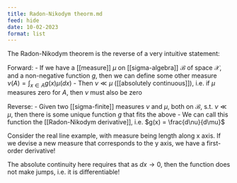 ```yaml
---
title: Radon-Nikodym theorm.md
feed: hide
date: 10-02-2023
format: list
---
```



The Radon-Nikodym theorem is the reverse of a very intuitive statement:

Forward:
	- If we have a [[measure]] $\mu$ on [[sigma-algebra]] $\mathcal B$ of space $\mathcal X$, and a non-negative function $g$, then we can define some other measure $\nu(A) = \int_{x\in A} g(x) \mu(dx)$
	- Then $\nu\ll\mu$ ([[absolutely continuous]]), i.e. if $\mu$ measures zero for $A$, then $\nu$ must also be zero

Reverse:
	- Given two [[sigma-finite]] measures $\nu$ and $\mu$, both on $\mathcal B$, s.t. $\nu\ll\mu$, then there is some unique function $g$ that fits the above
	- We can call this function the [[Radon-Nikodym derivative]], i.e. $g(x) = \frac{d\nu}{d\mu}$


Consider the real line example, with measure being length along x axis. If we devise a new measure that corresponds to the y axis, we have a first-order derivative!

The absolute continuity here requires that as $dx\to0$, then the function does not make jumps, i.e. it is differentiable!

